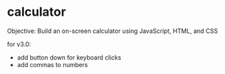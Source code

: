 # calculator

Objective: Build an on-screen calculator using JavaScript, HTML, and CSS

for v3.0: 
- add button down for keyboard clicks
- add commas to numbers